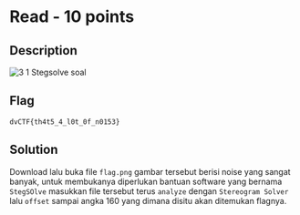 # Read - 10 points
## Description

![3 1 Stegsolve soal](https://user-images.githubusercontent.com/54881761/111332168-234dec80-86a4-11eb-85b7-cbc6ed253b24.png)

## Flag
```
dvCTF{th4t5_4_l0t_0f_n0153}
```
## Solution
Download lalu buka file ```flag.png``` gambar tersebut berisi noise yang sangat banyak, untuk membukanya diperlukan bantuan software yang bernama ```StegSOlve``` masukkan file tersebut terus ```analyze``` dengan ```Stereogram Solver``` lalu ```offset``` sampai angka 160 yang dimana disitu akan ditemukan flagnya.
